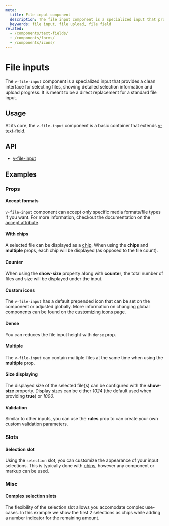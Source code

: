 ```yaml
---
meta:
  title: File input component
  description: The file input component is a specialized input that provides a clean interface for selecting files, showing detailed selection information and upload progress.
  keywords: file input, file upload, file field
related:
  - /components/text-fields/
  - /components/forms/
  - /components/icons/
---
```


# File inputs

The `v-file-input` component is a specialized input that provides a clean interface for selecting files, showing detailed selection information and upload progress. It is meant to be a direct replacement for a standard file input.

<entry-ad />

## Usage

At its core, the `v-file-input` component is a basic container that extends [v-text-field](/components/text-fields).

<usage name="v-file-input" />

## API

- [v-file-input](../../api/v-file-input)

## Examples

### Props

#### Accept formats

`v-file-input` component can accept only specific media formats/file types if you want. For more information, checkout the documentation on the [accept attribute](https://developer.mozilla.org/en-US/docs/Web/HTML/Element/input/file#accept).

<example file="v-file-input/prop-accept" />

#### With chips

A selected file can be displayed as a [chip](/components/chips). When using the **chips** and **multiple** props, each chip will be displayed (as opposed to the file count).

<example file="v-file-input/prop-chips" />

#### Counter

When using the **show-size** property along with **counter**, the total number of files and size will be displayed under the input.

<example file="v-file-input/prop-counter" />

#### Custom icons

The `v-file-input` has a default prepended icon that can be set on the component or adjusted globally. More information on changing global components can be found on the [customizing icons page](/customization/icons).

<example file="v-file-input/prop-icon" />

#### Dense

You can reduces the file input height with `dense` prop.

<example file="v-file-input/prop-dense" />

#### Multiple

The `v-file-input` can contain multiple files at the same time when using the **multiple** prop.

<example file="v-file-input/prop-multiple" />

#### Size displaying

The displayed size of the selected file(s) can be configured with the **show-size** property. Display sizes can be either _1024_ (the default used when providing **true**) or _1000_.

<example file="v-file-input/prop-show-size" />

#### Validation

Similar to other inputs, you can use the **rules** prop to can create your own custom validation parameters.

<example file="v-file-input/prop-validation" />

### Slots

#### Selection slot

Using the `selection` slot, you can customize the appearance of your input selections. This is typically done with [chips](/components/chips), however any component or markup can be used.

<example file="v-file-input/slot-selection" />

### Misc

#### Complex selection slots

The flexibility of the selection slot allows you accomodate complex use-cases. In this example we show the first 2 selections as chips while adding a number indicator for the remaining amount.

<example file="v-file-input/misc-advanced" />

<backmatter />
